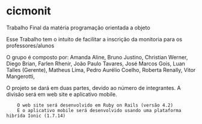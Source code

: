 # cicmonit
Trabalho Final da matéria programação orientada a objeto

Esse Trabalho tem o intuito de facilitar a inscrição da monitoria para os professores/alunos

O grupo é composto por:
        Amanda Aline,
        Bruno Justino,
        Christian Werner,
        Diego Brian,
        Farlen Rhenir,
        João Paulo Tavares,
        José Marcos Gois,
        Luan Talles (Gerente),
        Matheus Lima,
        Pedro Aurélio Coelho,
        Roberta Renally,
        Vitor Mangerotti,

O projeto se dará em duas partes, devido ao número de integrantes. 
        A divisão será em web site e aplicativo mobile.
        
        O web site será desenvolvido em Ruby on Rails (versão 4.2)
        E o aplicativo mobile será desenvolvido usando uma plataforma hibrída Ionic (1.7.14)
        



